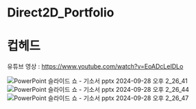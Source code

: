 # Direct2D_Portfolio
 
# 컵헤드

유튜브 영상 : https://www.youtube.com/watch?v=EoADcLeIDLo

![PowerPoint 슬라이드 쇼  -  기소서 pptx 2024-09-28 오후 2_26_41](https://github.com/user-attachments/assets/01e1c012-7166-453d-8822-f8e82d2747bf)
![PowerPoint 슬라이드 쇼  -  기소서 pptx 2024-09-28 오후 2_26_44](https://github.com/user-attachments/assets/25569a40-a95f-4491-8461-2b86defa3427)
![PowerPoint 슬라이드 쇼  -  기소서 pptx 2024-09-28 오후 2_26_47](https://github.com/user-attachments/assets/1e451e37-c675-492b-b2c8-31242aee3d1a)
